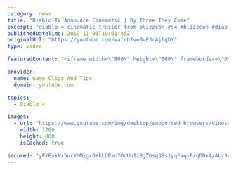 ```yaml
---
category: news
title: "Diablo IV Announce Cinematic | By Three They Come"
excerpt: "diablo 4 cinematic trailer from blizzcon #d4 #blizzcon #diablo."
publishedDateTime: 2019-11-01T19:01:45Z
originalUrl: "https://youtube.com/watch?v=0vE3rAjtqUY"
type: video

featuredContent: "<iframe width=\"800\" height=\"500\" frameborder=\"0\" src=\"https://www.youtube.com/embed/0vE3rAjtqUY\" allow=\"accelerometer; autoplay; encrypted-media; gyroscope; picture-in-picture\" allowfullscreen></iframe>"

provider:
  name: Game Clips And Tips
  domain: youtube.com

topics:
  - Diablo 4

images:
  - url: "https://www.youtube.com/img/desktop/supported_browsers/dinosaur.png"
    width: 1200
    height: 800
    isCached: true

secured: "yFYEskNx5urXMMigcO+kLUPko7OqUn1z8gZ6sg3Ss1yqFVqxPrqDDx4/ALz34scHay1fTvmEBxegsdoILO8YXH/su6JXGAXo+OmqZ1dpVJ6h+5BAAjX0ADFzIXpYeEYh6+8d64G7gVLuSeqcEJ2S42l41LksiSoiE7BfwnkRLX1Y10XRfTl7NX0TT1Gm7uW4/CyzKkjUlqjjNQyIemKzrTuDzEObZYERqzVZ9BKA0YE8zzoF1+UoDHy7GkKwkfkD6QIc5RI40iL9F4bXVpJVN919oP3MnMCD/jJ4EHrOn+cOIzOGedkn3VQf/ylcxPOKoYom+ffoVwE/ubj/kEXPbsLIiDkjLbbxeOVG5mvaIJQoXwFFfqy4l59r8LoOLwHOD+iQcdjdnqcSG8z3acpBGw==;3kz9C2T23L0ypWQ3Huye8Q=="
---
```


